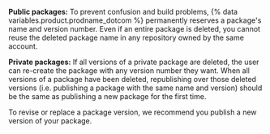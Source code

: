 **Public packages:** To prevent confusion and build problems, {% data variables.product.prodname_dotcom %} permanently reserves a package's name and version number. Even if an entire package is deleted, you cannot reuse the deleted package name in any repository owned by the same account.

**Private packages:** If all versions of a private package are deleted, the user can re-create the package with any version number they want. When all versions of a package have been deleted, republishing over those deleted versions (i.e. publishing a package with the same name and version) should be the same as publishing a new package for the first time.

To revise or replace a package version, we recommend you publish a new version of your package.
